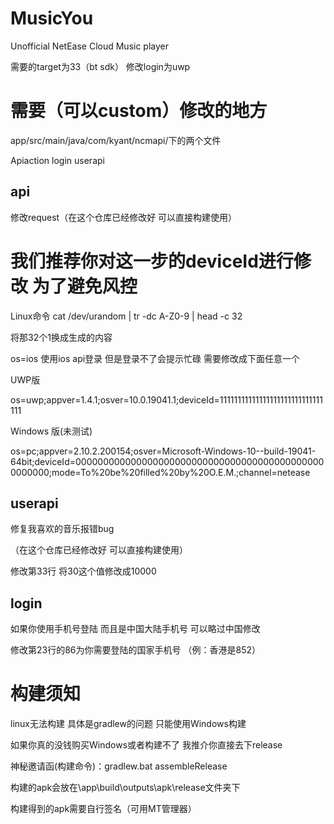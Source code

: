 # MusicYou
Unofficial NetEase Cloud Music player


需要的target为33（bt sdk） 修改login为uwp


# 需要（可以custom）修改的地方

app/src/main/java/com/kyant/ncmapi/下的两个文件

Apiaction login  userapi

## api
修改request（在这个仓库已经修改好 可以直接构建使用）

# 我们推荐你对这一步的deviceId进行修改 为了避免风控

Linux命令 cat /dev/urandom | tr -dc A-Z0-9 | head -c 32


将那32个1换成生成的内容

os=ios 使用ios api登录 但是登录不了会提示忙碌 需要修改成下面任意一个

UWP版


os=uwp;appver=1.4.1;osver=10.0.19041.1;deviceId=11111111111111111111111111111111


Windows 版(未测试)


os=pc;appver=2.10.2.200154;osver=Microsoft-Windows-10--build-19041-64bit;deviceId=0000000000000000000000000000000000000000000000000000;mode=To%20be%20filled%20by%20O.E.M.;channel=netease


## userapi 
修复我喜欢的音乐报错bug


（在这个仓库已经修改好 可以直接构建使用）


修改第33行 将30这个值修改成10000


## login 


如果你使用手机号登陆 而且是中国大陆手机号 可以略过中国修改


修改第23行的86为你需要登陆的国家手机号 （例：香港是852）


# 构建须知

linux无法构建 具体是gradlew的问题 只能使用Windows构建

如果你真的没钱购买Windows或者构建不了 我推介你直接去下release

神秘邀请函(构建命令)：gradlew.bat assembleRelease

构建的apk会放在\app\build\outputs\apk\release文件夹下

构建得到的apk需要自行签名（可用MT管理器）
